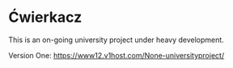 ﻿Ćwierkacz
=========

This is an on-going university project under heavy development.


Version One: https://www12.v1host.com/None-universityproject/